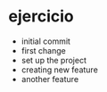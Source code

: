 # ejercicio
- initial commit
- first change
- set up the project
- creating new feature
- another feature
